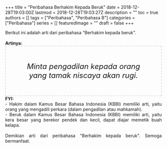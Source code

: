 +++
title = "Peribahasa Berhakim Kepada Beruk"
date = 2018-12-28T19:03:00Z
lastmod = 2018-12-28T19:03:27Z
description = ""
toc = true
authors = []
tags = ["Peribahasa", "Peribahasa B"]
categories = ["Peribahasa"]
series = []
featuredImage = ""
draft = false
+++

<div dir="ltr" style="text-align: left;" trbidi="on"><div style="text-align: justify;">Berikut ini adalah arti dari peribahasa “Berhakim kepada beruk”.</div><br /><div style="text-align: justify;"><b>Artinya:</b></div><div style="border: 2px dashed #ddd; font-size: 24px; height: auto; margin: 0 auto; padding: 50px; text-align: center; width: auto;"><i>Minta pengadilan kepada orang yang tamak niscaya akan rugi.</i></div><div style="text-align: justify;"><b>FYI:</b><br />- Hakim dalam Kamus Besar Bahasa Indonesia (KBBI) memiliki arti, yaitu orang yang mengadili perkara (dalam pengadilan atau mahkamah).<br />- Beruk dalam Kamus Besar Bahasa Indonesia (KBBI) memiliki arti, yaitu kera besar yang berekor pendek dan kecil, dapat diajar memetik buah kelapa.</div><br /><div style="text-align: justify;">Demikian arti dari peribahasa "Berhakim kepada beruk". Semoga bermanfaat. </div></div>
